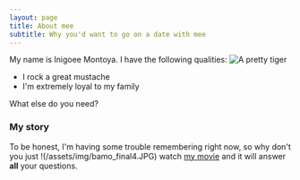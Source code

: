 ```yaml
---
layout: page
title: About mee
subtitle: Why you'd want to go on a date with mee
---
```


My name is Inigoee Montoya. I have the following qualities:
![A pretty tiger](https://upload.wikimedia.org/wikipedia/commons/5/56/Tiger.50.jpg)

- I rock a great mustache
- I'm extremely loyal to my family

What else do you need?

### My story

To be honest, I'm having some trouble remembering right now, so why don't you just
!(/assets/img/bamo_final4.JPG)
watch [my movie](https://en.wikipedia.org/wiki/The_Princess_Bride_%28film%29) and it will answer **all** your questions.
